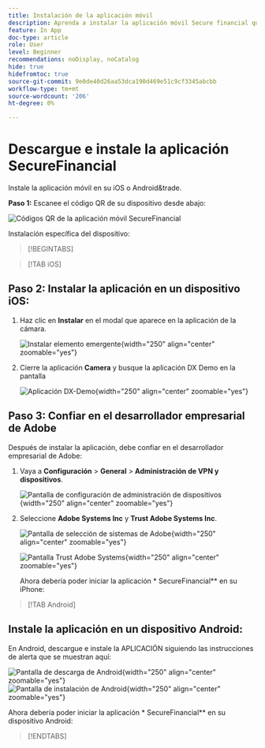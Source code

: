 ```yaml
---
title: Instalación de la aplicación móvil
description: Aprenda a instalar la aplicación móvil Secure financial que se utiliza en el laboratorio L535 Summit.
feature: In App
doc-type: article
role: User
level: Beginner
recommendations: noDisplay, noCatalog
hide: true
hidefromtoc: true
source-git-commit: 9e0de40d26aa53dca190d469e51c9cf3345abcbb
workflow-type: tm+mt
source-wordcount: '206'
ht-degree: 0%

---
```



# Descargue e instale la aplicación SecureFinancial

Instale la aplicación móvil en su iOS o Android&amp;trade.

**Paso 1:** Escanee el código QR de su dispositivo desde abajo:

![Códigos QR de la aplicación móvil SecureFinancial](/help/summit-lab-assets/assets/dx-demo-app-qr-codes.png)

Instalación específica del dispositivo:

>[!BEGINTABS]

>[!TAB iOS]

## Paso 2: Instalar la aplicación en un dispositivo iOS:

1. Haz clic en **Instalar** en el modal que aparece en la aplicación de la cámara.

   ![Instalar elemento emergente](/help/summit-lab-assets/assets/install_popup.png){width="250" align="center" zoomable="yes"}

2. Cierre la aplicación **Camera** y busque la aplicación DX Demo en la pantalla

   ![Aplicación DX-Demo](/help/summit-lab-assets/assets/dx_demo_on_ios_screen.png){width="250" align="center" zoomable="yes"}


## Paso 3: Confiar en el desarrollador empresarial de Adobe

Después de instalar la aplicación, debe confiar en el desarrollador empresarial de Adobe:

1. Vaya a **Configuración** > **General** > **Administración de VPN y dispositivos**.

   ![Pantalla de configuración de administración de dispositivos](/help/summit/l820-lab-workbook/assets/1-2-2-device-management-screen.PNG "Pantalla de configuración de administración de dispositivos"){width="250" align="center" zoomable="yes"}

1. Seleccione **Adobe Systems Inc** y **Trust Adobe Systems Inc**.

   ![Pantalla de selección de sistemas de Adobe](/help/summit/l820-lab-workbook/assets/1-2-3-adobe-systems.PNG "Pantalla de selección de sistemas de Adobe"){width="250" align="center" zoomable="yes"}
   <br>

   ![Pantalla Trust Adobe Systems](/help/summit/l820-lab-workbook/assets/1-2-4-trust-adobe.PNG){width="250" align="center" zoomable="yes"}

   Ahora debería poder iniciar la aplicación * SecureFinancial** en su iPhone:


>[!TAB Android]

## Instale la aplicación en un dispositivo Android:

En Android, descargue e instale la APLICACIÓN siguiendo las instrucciones de alerta que se muestran aquí:

![Pantalla de descarga de Android](/help/summit/l820-lab-workbook/assets/1-2-5-android-download.jpg "Pantalla de descarga de Android"){width="250" align="center" zoomable="yes"}
<br>
![Pantalla de instalación de Android](/help/summit/l820-lab-workbook/assets/1-2-6-android-installation.jpg){width="250" align="center" zoomable="yes"}

Ahora debería poder iniciar la aplicación * SecureFinancial** en su dispositivo Android:

>[!ENDTABS]


